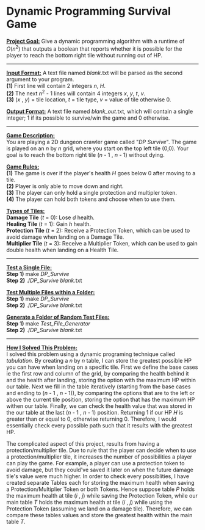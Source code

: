 # Dynamic Programming Survival Game

<ins>**Project Goal:**</ins> Give a dynamic programming algorithm with a runtime of _O_(_n_<sup>2</sup>) that outputs a boolean that reports whether it is possible for the player to reach the bottom right tile without running out of HP. <br />

 ---


<ins>**Input Format:**</ins> A text file named _blank_.txt will be parsed as the second argument to your program. <br />
**(1)** First line will contain 2 integers _n_, _H_.                                     <br />
**(2)** The next _n_<sup>2</sup> - 1 lines will contain 4 integers _x_, _y_, _t_, _v_.               <br />
**(3)** (_x_ , _y_) = tile location, _t_ = tile type, _v_ = value of tile otherwise 0.   <br /> 

<ins>**Output Format:**</ins> A text file named _blank_out_.txt, which will contain a single integer; 1 if its possible to survive/win the game and 0 otherwise.        <br />

 ---


<ins>**Game Description:** </ins> <br />
You are playing a 2D dungeon crawler game called "_DP Survive_". The game is played on an _n_ by _n_ grid, where you start on the top left tile (0,0). Your goal is to reach the bottom right tile (_n_ - 1 , _n_ - 1) without dying. <br />

<ins>**Game Rules:** </ins> <br />
**(1)** The game is over if the player's health _H_ goes below 0 after moving to a tile. <br />
**(2)** Player is only able to move down and right. <br />
**(3)** The player can only hold a single protection and multipler token. <br />
**(4)** The player can hold both tokens and choose when to use them. <br />

<ins>**Types of Tiles:** </ins>  <br />
**Damage Tile** (_t_ = 0): Lose _d_ health.  <br />
**Healing Tile** (_t_ = 1): Gain _h_ health. <br />
**Protection Tile** (_t_ = 2): Receive a Protection Token, which can be used to avoid damage when landing on a Damage Tile.        <br />
**Multiplier Tile** (_t_ = 3): Receive a Multiplier Token, which can be used to gain double health when landing on a Health Tile.  <br />

 ---

<ins>**Test a Single File:** </ins>                     <br />
**Step 1)** make _DP_Survive_                           <br />
**Step 2)** ./_DP_Survive_ _blank_.txt                  <br />

<ins>**Test Multiple Files within a Folder:** </ins>    <br />
**Step 1)** make _DP_Survive_                           <br />
**Step 2)** ./_DP_Survive_ _blank_.txt                  <br />

<ins>**Generate a Folder of Random Test Files:** </ins> <br />
**Step 1)** make _Test_File_Generator_                  <br />
**Step 2)** ./_DP_Survive_ _blank_.txt                  <br />

 ---

<ins>**How I Solved This Problem:** </ins>   <br />
I solved this problem using a dynamic programing technique called _tabulation_. By creating a _n_ by _n_ table, I can store the greatest possible HP you can have when landing on a specific tile. First we define the base cases ie the first row and column of the grid, by comparing the health behind it and the health after landing, storing the option with the maximum HP within our table. Next we fill in the table iteratively (starting from the base cases and ending to (_n_ - 1 , _n_ - 1)), by comparing the options that are to the left or above the current tile position, storing the option that has the maximum HP withen our table. Finally, we can check the health value that was stored in the our table at the last (_n_ - 1 , _n_ - 1) position. Returning 1 if our HP _H_ is greater than or equal to 0, otherwise returning 0. Therefore, I would essentially check every possible path such that it results with the greatest HP. 

The complicated aspect of this project, results from having a protection/multiplier tile. Due to rule that the player can decide when to use a protection/multiplier tile, it increases the number of possibilities a player can play the game. For example, a player can use a protection token to avoid damage, but they could've saved it later on when the future damage tile's value were much higher. In order to check every possiblities, I have created separate Tables each for storing the maximum health when saving a Protection/Multiplier Token or both Tokens. Hence suppose table _P_ holds the maximum health at tile (_i_ , _j_) while saving the Protection Token, while our main table _T_ holds the maximum health at tile (_i_ , _j_) while using the Protection Token (assuming we land on a damage tile). Therefore, we can compare these tables values and store the greatest health within the main table _T_. 
